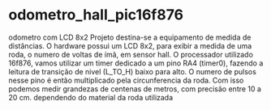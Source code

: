 # odometro_hall_pic16f876
odometro com LCD 8x2
Projeto destina-se a equipamento de medida de distâncias.
O hardware possui um LCD 8x2, para exibir a medida de uma roda, o numero de voltas de ímã, em sensor hall.
O processador utilizado 16f876, vamos utilizar um timer dedicado a um pino RA4 (timer0), fazendo a leitura de transição de nivel (L_TO_H) baixo para alto. O numero de pulsos nesse pino é então multiplicado pela circunferencia da roda.  Com isso podemos medir grandezas de centenas de metros, com precisão entre 10 a 20 cm. dependendo do material da roda utilizada
